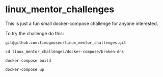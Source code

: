 # linux_mentor_challenges

This is just a fun small docker-compose challenge for anyone interested.

To try the challenge do this:

```
git@github.com:timogoosen/linux_mentor_challenges.git

cd linux_mentor_challenges/docker-compose/broken-dns

docker-compose build

docker-compose up

```